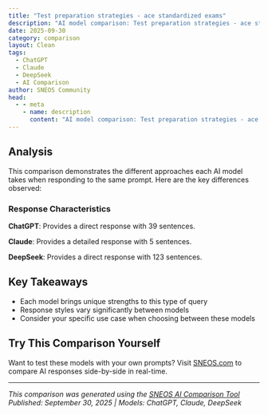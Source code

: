 ```yaml
---
title: "Test preparation strategies - ace standardized exams"
description: "AI model comparison: Test preparation strategies - ace standardized exams..."
date: 2025-09-30
category: comparison
layout: Clean
tags:
  - ChatGPT
  - Claude
  - DeepSeek
  - AI Comparison
author: SNEOS Community
head:
  - - meta
    - name: description
      content: "AI model comparison: Test preparation strategies - ace standardized exams..."
---
```


<ChatComparison
  title="Test preparation strategies - ace standardized exams"
  prompt="Test preparation strategies - ace standardized exams"
  :responses='{"ChatGPT": "Certainly! Preparing effectively for standardized exams requires a strategic and disciplined approach. Here are some key test preparation strategies to help you ace standardized exams:\n\n### 1. Understand the Exam Format and Content\n- **Research the test structure:** Know the types of questions (multiple choice, essay, etc.), time limits, sections, and scoring.\n- **Review the content areas:** Understand which subjects or skills are tested.\n- **Familiarize with instructions:** Know how to interpret directions quickly to save time during the exam.\n\n### 2. Set a Study Schedule\n- **Start early:** Give yourself several weeks or months to prepare.\n- **Create a consistent routine:** Allocate daily or weekly study times.\n- **Break down topics:** Divide content into manageable sections to study incrementally.\n\n### 3. Use Quality Study Materials\n- **Official guides:** Use prep books and materials published by the testing organization.\n- **Practice tests:** Take full-length practice exams under timed conditions.\n- **Online resources:** Use video tutorials, educational websites, and flashcards.\n\n### 4. Develop Effective Study Techniques\n- **Active learning:** Take notes, summarize information, and teach concepts to someone else.\n- **Practice problems:** Work through questions repeatedly to build familiarity and speed.\n- **Identify weak areas:** Focus extra time on topics where you score low.\n- **Use mnemonic devices:** Memory aids can help retain facts or formulas.\n\n### 5. Take Practice Tests\n- **Simulate exam conditions:** Time yourself and work in a quiet environment.\n- **Review mistakes:** Understand errors and learn from them.\n- **Track progress:** Monitor scores over time to see improvement and adjust study plans.\n\n### 6. Build Test-Taking Skills\n- **Time management:** Practice pacing to avoid rushing or running out of time.\n- **Answer strategies:** Learn when to guess, eliminate wrong choices, and handle difficult questions.\n- **Stay calm under pressure:** Develop relaxation techniques like deep breathing.\n\n### 7. Take Care of Yourself\n- **Get enough sleep:** Rest is crucial for memory and focus.\n- **Eat healthily:** Fuel your brain with nutritious foods.\n- **Exercise regularly:** Physical activity can reduce stress and boost cognitive function.\n- **Stay hydrated:** Drink plenty of water.\n\n### 8. Review Before the Exam\n- **Do a light review:** Go over summaries and key concepts the day before.\n- **Avoid heavy studying:** Rest your mind to avoid burnout.\n- **Prepare materials:** Gather ID, admission ticket, pencils, calculator, etc.\n\n---\n\nBy following these strategies, you\u0027ll improve your understanding, increase confidence, and enhance your performance on standardized exams. Good luck!", "Claude": "# Strategic Test Preparation Guide\n\n## \uD83D\uDCCA Assessment \u0026 Planning Phase\n\n### Initial Diagnostic\n- Take a full-length practice test under timed conditions\n- Identify strengths and weaknesses by section\n- Set realistic score goals based on requirements\n- Calculate available prep time (aim for 6-12 weeks minimum)\n\n### Create Your Study Plan\n- **Daily schedule**: 1-3 hours on weekdays, 3-5 hours on weekends\n- **Weekly targets**: Alternate between content review and practice\n- **Progress checkpoints**: Weekly practice tests to track improvement\n\n## \uD83D\uDCDA Content Mastery Strategies\n\n### Active Learning Techniques\n- **Spaced repetition**: Review material at increasing intervals\n- **Teaching method**: Explain concepts aloud to reinforce understanding\n- **Error analysis**: Keep a log of mistakes and review patterns\n- **Concept mapping**: Connect related topics visually\n\n### Subject-Specific Approaches\n**Math**: Focus on formula memorization \u002B problem-solving patterns\n**Reading**: Practice active reading \u002B question type recognition\n**Writing**: Master essay structures \u002B grammar rules\n**Science**: Understand core concepts \u002B data interpretation\n\n## \u23F1\uFE0F Test-Taking Tactics\n\n### Time Management\n- **Pacing strategies**: Know your target time per question/section\n- **Strategic skipping**: Mark difficult questions, return if time allows\n- **Section priorities**: Tackle strongest sections first when possible\n\n### Question Strategies\n- **Process of elimination**: Rule out obviously wrong answers first\n- **Educated guessing**: Never leave blanks (if no penalty)\n- **Key word identification**: Underline important terms in questions\n- **Answer choice analysis**: Look for patterns in multiple choice\n\n## \uD83C\uDFAF Practice \u0026 Review System\n\n### Effective Practice Sessions\n- **Timed conditions**: Always simulate real test environment\n- **Mixed practice**: Combine different question types in sessions\n- **Difficulty progression**: Start easier, gradually increase challenge\n- **Full-length tests**: Take one weekly in final 4-6 weeks\n\n### Review Protocol\n1. **Immediate review**: Analyze answers right after practice\n2. **Categorize errors**: Content gaps vs. careless mistakes\n3. **Remediation plan**: Target weak areas with focused study\n4. **Progress tracking**: Chart score improvements over time\n\n## \uD83E\uDDE0 Mental Preparation\n\n### Stress Management\n- **Relaxation techniques**: Deep breathing, progressive muscle relaxation\n- **Positive visualization**: Mental rehearsal of test day success\n- **Confidence building**: Focus on improvement, not perfect scores\n- **Perspective keeping**: Remember the test is one factor among many\n\n### Test Day Readiness\n- **Sleep schedule**: Establish consistent bedtime 1-2 weeks before\n- **Nutrition planning**: Practice eating brain-friendly foods\n- **Logistics preparation**: Know location, required materials, timing\n- **Backup plans**: Account for traffic, weather, or other delays\n\n## \uD83D\uDEE0\uFE0F Resource Optimization\n\n### High-Quality Materials\n- **Official practice tests**: Prioritize materials from test makers\n- **Prep book selection**: Choose 1-2 comprehensive guides max\n- **Online platforms**: Khan Academy (free), official test prep sites\n- **Tutoring consideration**: For significant score gaps or time constraints\n\n### Technology Tools\n- **Mobile apps**: For vocabulary, quick practice during downtime\n- **Timer apps**: Practice pacing with realistic constraints\n- **Progress trackers**: Spreadsheets or apps to monitor improvement\n- **Flashcard systems**: Digital or physical for key concepts\n\n## \uD83D\uDCC8 Final Preparation Phase\n\n### Last Two Weeks\n- **Maintain routine**: Continue regular practice but avoid cramming\n- **Focus on review**: Revisit error logs and weak areas\n- **Test logistics**: Confirm location, required ID, allowed materials\n- **Stress reduction**: Prioritize sleep and relaxation over extra studying\n\n### Test Day Protocol\n- **Morning routine**: Eat familiar breakfast, arrive early\n- **Mental preparation**: Brief review of key strategies, not content\n- **Energy management**: Use breaks effectively between sections\n- **Stay focused**: Don\u0027t let one difficult section derail performance\n\n## \uD83C\uDFAF Score Improvement Tips\n\n### Quick Wins\n- Learn to identify and avoid common trap answers\n- Master time-saving techniques for your weakest sections\n- Memorize key formulas, vocabulary, or grammar rules\n- Practice educated guessing strategies\n\n### Long-term Gains\n- Address fundamental content gaps systematically\n- Develop reading speed and comprehension through daily practice\n- Build stamina through regular full-length", "DeepSeek": "Of course. Acing standardized exams isn\u0027t just about what you know; it\u0027s about how you prepare and perform under pressure. Here is a comprehensive guide to test preparation strategies that will help you conquer any standardized exam.\n\nThis guide is broken down into four critical phases:\n\n1. **The Foundation: Strategy \u0026 Understanding**\n2. **The Grind: Content Study \u0026 Practice**\n3. **The Final Countdown: The Week Before**\n4. **Game Day: Execution \u0026 Mindset**\n\n---\n\n### Phase 1: The Foundation - Strategy \u0026 Understanding (Start 3-6 Months Out)\n\nBefore you open a single book, you need a battle plan.\n\n**1. Deconstruct the Exam:**\n* **Format:** How many sections? What question types (multiple-choice, essay, grid-in)?\n* **Content:** What specific topics are covered? Get the official test guide from the test maker (e.g., The College Board for SAT, ETS for GRE, AAMC for MCAT). This is your bible.\n* **Scoring:** How is it scored? Is there a penalty for wrong answers (guessing penalty)? This drastically changes your strategy.\n* **Timing:** How much time per question? This determines your pacing.\n\n**2. Take a Diagnostic Test:**\n* Before you study a thing, take a full-length, timed practice test under realistic conditions. This is your baseline.\n* **Analyze Your Results:** Don\u0027t just look at the score. Identify your *weakest content areas* and your *weakest question types*. Did you run out of time? Make careless errors? This analysis is pure gold\u2014it tells you exactly where to focus your energy.\n\n**3. Create a Realistic Study Schedule:**\n* **Be Specific:** \u0022Study for SAT on Saturday\u0022 is bad. \u0022Saturday 10 AM-12 PM: Practice 3 Reading Passages and review missed questions from Geometry drill\u0022 is good.\n* **Consistency Over Cramming:** 1-2 hours daily is far more effective than 8 hours on a weekend.\n* **Block Time:** Use a calendar. Treat your study sessions like important appointments.\n* **Mix It Up:** Don\u0027t spend 4 weeks only on math. Rotate subjects to keep your brain engaged.\n\n---\n\n### Phase 2: The Grind - Content Study \u0026 Practice (Ongoing)\n\nThis is the core of your preparation.\n\n**1. Active Learning vs. Passive Reading:**\n* **Passive (Ineffective):** Highlighting or re-reading notes.\n* **Active (Effective):**\n * **Teach It:** Explain a concept to someone else (or even to your wall).\n * **Create Flashcards:** Use them for vocabulary, formulas, and key concepts. Digital apps like Anki are excellent for spaced repetition.\n * **Make Summary Sheets:** Condense each chapter or major topic onto a single page.\n * **Do Practice Problems:** This is the most important form of active learning.\n\n**2. Practice with Purpose:**\n* **Focus on Quality:** Thoroughly reviewing one practice test is better than rushing through three. For every question you get wrong, ask:\n 1. **Why did I get it wrong?** (Content gap, misread the question, careless error, time pressure?)\n 2. **What is the correct logic to solve this?**\n 3. **How will I recognize this type of question next time?**\n* **Drill Your Weaknesses:** Use the analysis from your diagnostic test to target your practice. If triangles are a problem, do 30 triangle problems.\n\n**3. Simulate Test Conditions:**\n* Once a week (or every two weeks), take a **full-length, timed practice test**.\n* Use the same timing, breaks, and even the same pencil if possible.\n* This builds stamina and makes the real test feel like \u0022just another practice session.\u0022\n\n**4. Master the Test\u0027s \u0022Language\u0022:**\n* Standardized tests have patterns. Learn common wrong answer choices (traps) and the phrasing they use for correct answers.\n* For the verbal/reading sections, develop a robust vocabulary.\n\n---\n\n### Phase 3: The Final Countdown - The Week Before\n\nTaper your efforts. This is about optimization, not learning new material.\n\n**1. Review, Don\u0027t Cram:**\n* Go through your summary sheets and flashcards. Re-do a handful of problems you previously got wrong.\n* **Do not try to learn major new topics.** This increases anxiety without providing much benefit.\n\n**2. Take One Last Practice Test:**\n* Do this 5-7 days before the exam. After that, no more full tests.\n\n**3. Logistics are Key:**\n* **Confirm Your Test Center:** Know exactly where it is and how long it takes to get there.\n* **Gather Your Materials:** Admission ticket, ID, approved calculator, pencils, snacks, water.\n* **Pack Your Bag** the night before.\n\n**4. Prioritize Health:**\n* **Sleep:** Aim for 7-9 hours of quality sleep every night. This is when your brain consolidates memory.\n* **Nutrition:** Eat balanced meals. Avoid excessive sugar or junk food.\n* **Hydrate:** Drink plenty of water.\n* **Light Exercise:** A walk or light workout can reduce stress.\n\n---\n\n### Phase 4: Game Day - Execution \u0026 Mindset\n\nYou\u0027ve done the work. Now, execute.\n\n**1. Morning Routine:**\n* Eat a solid breakfast with protein and complex carbs (eggs, oatmeal). Avoid a sugar crash.\n* Arrive early at the test center.\n\n**2. During the Test:**\n* **Manage Your Mindset:** If you feel panic, use the **4-7-8 breathing technique** (inhale for 4, hold for 7, exhale for 8). Take a 10-second mental break to reset.\n* **Pace Yourself:** Check the clock periodically. Know your target question number for the halfway mark.\n* **The Art of Strategic Guessing:**\n * *No Guessing Penalty?* **ALWAYS GUESS.** Never leave a blank.\n * *With a Guessing Penalty?* Only guess if you can eliminate at least one or two wrong answers.\n* **Skip Strategically:** Don\u0027t get stuck on one hard problem. Mark it, skip it, and come back. Easy points first!\n* **Double-Check Your Answers** if you have time, especially for questions you were unsure about.\n\n**3. Use the Breaks Wisely:**\n* Stand up, stretch, use the restroom, drink water, and eat your snack. Avoid talking about the test with others.\n\n### Bonus: Subject-Specific Quick Tips\n\n* **Reading/Verbal:** Focus on the main idea of each paragraph/passage. For vocabulary-in-context questions, read the sentence and plug in your own word before looking at the choices.\n* **Math:** Write things down. Show your work. The test is often testing your reasoning, not just the final answer. Know your formulas cold.\n* **Science (ACT/MCAT):** Focus on interpreting graphs and data. Often the answers are in the passages provided.\n* **Essays (SAT, ACT, GRE):** Have a template or structure in mind before you start. A clear, well-organized essay with specific examples will always score higher than a brilliant but disorganized one.\n\n**Final Thought:** Your score does not define your intelligence or worth. It\u0027s a snapshot of your performance on one particular day. Trust your preparation, manage your nerves, and execute your plan. You\u0027ve got this."}' 
  published-date="22:46"
/>

## Analysis

This comparison demonstrates the different approaches each AI model takes when responding to the same prompt. Here are the key differences observed:

### Response Characteristics

**ChatGPT**: Provides a direct response with 39 sentences. 

**Claude**: Provides a detailed response with 5 sentences. 

**DeepSeek**: Provides a direct response with 123 sentences. 

## Key Takeaways

- Each model brings unique strengths to this type of query
- Response styles vary significantly between models
- Consider your specific use case when choosing between these models

## Try This Comparison Yourself

Want to test these models with your own prompts? Visit [SNEOS.com](https://sneos.com) to compare AI responses side-by-side in real-time.

---

*This comparison was generated using the [SNEOS AI Comparison Tool](https://sneos.com)*
*Published: September 30, 2025 | Models: ChatGPT, Claude, DeepSeek*
